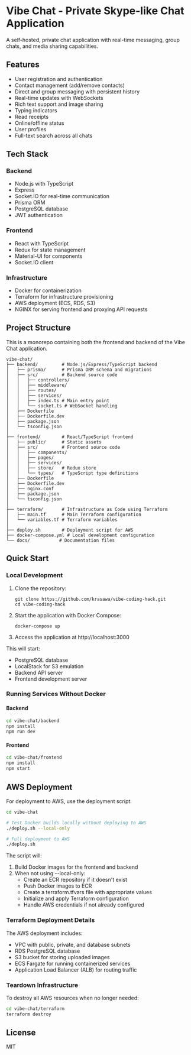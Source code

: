# Vibe Chat - Private Skype-like Chat Application

A self-hosted, private chat application with real-time messaging, group chats, and media sharing capabilities.

## Features

- User registration and authentication
- Contact management (add/remove contacts)
- Direct and group messaging with persistent history
- Real-time updates with WebSockets
- Rich text support and image sharing
- Typing indicators
- Read receipts
- Online/offline status
- User profiles
- Full-text search across all chats

## Tech Stack

### Backend
- Node.js with TypeScript
- Express
- Socket.IO for real-time communication
- Prisma ORM
- PostgreSQL database
- JWT authentication

### Frontend
- React with TypeScript
- Redux for state management
- Material-UI for components
- Socket.IO client

### Infrastructure
- Docker for containerization
- Terraform for infrastructure provisioning
- AWS deployment (ECS, RDS, S3)
- NGINX for serving frontend and proxying API requests

## Project Structure

This is a monorepo containing both the frontend and backend of the Vibe Chat application.

```
vibe-chat/
├── backend/         # Node.js/Express/TypeScript backend
│   ├── prisma/      # Prisma ORM schema and migrations
│   ├── src/         # Backend source code
│   │   ├── controllers/
│   │   ├── middleware/
│   │   ├── routes/
│   │   ├── services/
│   │   ├── index.ts # Main entry point
│   │   └── socket.ts # WebSocket handling
│   ├── Dockerfile
│   ├── Dockerfile.dev
│   ├── package.json
│   └── tsconfig.json
│
├── frontend/        # React/TypeScript frontend
│   ├── public/      # Static assets
│   ├── src/         # Frontend source code
│   │   ├── components/
│   │   ├── pages/
│   │   ├── services/
│   │   ├── store/   # Redux store
│   │   └── types/   # TypeScript type definitions
│   ├── Dockerfile
│   ├── Dockerfile.dev
│   ├── nginx.conf
│   ├── package.json
│   └── tsconfig.json
│
├── terraform/       # Infrastructure as Code using Terraform
│   ├── main.tf      # Main Terraform configuration
│   └── variables.tf # Terraform variables
│
├── deploy.sh        # Deployment script for AWS
├── docker-compose.yml # Local development configuration
└── docs/           # Documentation files
```

## Quick Start

### Local Development

1. Clone the repository:
   ```
   git clone https://github.com/krasawa/vibe-coding-hack.git
   cd vibe-coding-hack
   ```

2. Start the application with Docker Compose:
   ```
   docker-compose up
   ```

3. Access the application at http://localhost:3000

This will start:
- PostgreSQL database
- LocalStack for S3 emulation
- Backend API server
- Frontend development server

### Running Services Without Docker

#### Backend

```bash
cd vibe-chat/backend
npm install
npm run dev
```

#### Frontend

```bash
cd vibe-chat/frontend
npm install
npm start
```

## AWS Deployment

For deployment to AWS, use the deployment script:

```bash
cd vibe-chat

# Test Docker builds locally without deploying to AWS
./deploy.sh --local-only

# Full deployment to AWS
./deploy.sh
```

The script will:
1. Build Docker images for the frontend and backend
2. When not using --local-only:
   - Create an ECR repository if it doesn't exist
   - Push Docker images to ECR
   - Create a terraform.tfvars file with appropriate values
   - Initialize and apply Terraform configuration
   - Handle AWS credentials if not already configured

### Terraform Deployment Details

The AWS deployment includes:
- VPC with public, private, and database subnets
- RDS PostgreSQL database
- S3 bucket for storing uploaded images
- ECS Fargate for running containerized services
- Application Load Balancer (ALB) for routing traffic

### Teardown Infrastructure

To destroy all AWS resources when no longer needed:

```bash
cd vibe-chat/terraform
terraform destroy
```

## License

MIT 